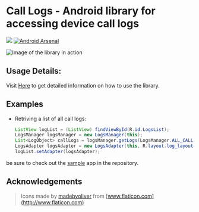 
**Call Logs** - Android library for accessing device call logs
================
[![](https://jitpack.io/v/wickerlabs/CallLogs.svg)](https://jitpack.io/#wickerlabs/CallLogs)
[![Android Arsenal](https://img.shields.io/badge/Android%20Arsenal-Call%20logs-brightgreen.svg?style=flat)](http://android-arsenal.com/details/1/4523)

![Image of the library in action](https://i0.wp.com/wickerlabs.com/wp-content/uploads/2017/03/call_log.png "screenshot")

Usage Details:
--------------
Visit [Here](http://wickerlabs.com/call-logs/) to get detailed information on how to use the library.

Examples
--------
- Retriving a list of all call logs:

	```java
	ListView logList = (ListView) findViewById(R.id.LogsList);
	LogsManager logsManager = new LogsManager(this);
	List<LogObject> callLogs = logsManager.getLogs(LogsManager.ALL_CALLS);
	LogsAdapter logsAdapter = new LogsAdapter(this, R.layout.log_layout, callLogs);
	logList.setAdapter(logsAdapter);
	```


be sure to check out the [sample](https://github.com/wickerlabs/CallLogs/tree/master/SampleApp) app in the repository.

Acknowledgements
----------------
> Icons made by [madebyoliver](http://www.flaticon.com/authors/madebyoliver) from [www.flaticon.com](http://www.flaticon.com) 
